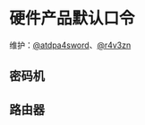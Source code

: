 # 硬件产品默认口令

维护：[@atdpa4sword](https://github.com/atdpa4sw0rd)、[@r4v3zn](https://github.com/0nise)

## 密码机

## 路由器